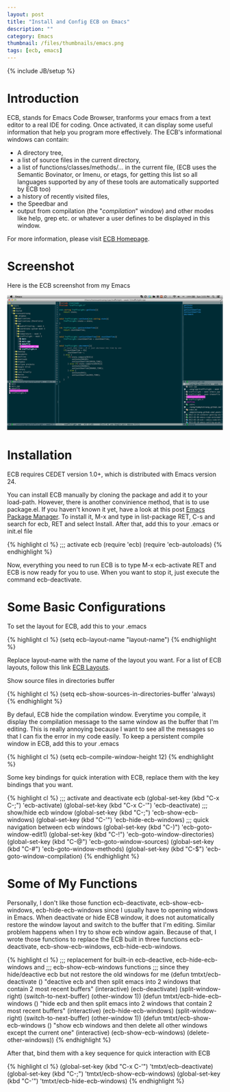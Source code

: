 ```yaml
---
layout: post
title: "Install and Config ECB on Emacs"
description: ""
category: Emacs
thumbnail: /files/thumbnails/emacs.png
tags: [ecb, emacs]
---
```

{% include JB/setup %}

# Introduction

ECB, stands for Emacs Code Browser, tranforms your emacs from a text editor to a
real IDE for coding. Once activated, it can display some useful information that
help you program more effectively. The ECB's informational windows can contain:

<!-- more -->

* A directory tree,
* a list of source files in the current directory,
* a list of functions/classes/methods/... in the current file, (ECB uses
  the Semantic Bovinator, or Imenu, or etags, for getting this list so all
  languages supported by any of these tools are automatically supported by
  ECB too)
* a history of recently visited files,
* the Speedbar and
* output from compilation (the "*compilation*" window) and other modes like
  help, grep etc. or whatever a user defines to be displayed in this
  window.

For more information, please visit [ECB Homepage](http://ecb.sourceforge.net/).

# Screenshot

Here is the ECB screenshot from my Emacs

![ECB Screenshot](/files/2013-03-10-ecb---emacs-code-browser/ecb.png )

# Installation

ECB requires CEDET version 1.0+, which is distributed with Emacs version 24.

You can install ECB manually by cloning the package and add it to your
load-path. However, there is another convinience method, that is to use
package.el. If you haven't known it yet, have a look at this post
[Emacs Package Manager](/2013/01/07/emacs-package-manager/ ). To install it, M-x
and type in list-package RET, C-s and search for ecb, RET and select Install.
After that, add this to your .emacs or init.el file

{% highlight cl %}
;;; activate ecb
(require 'ecb)
(require 'ecb-autoloads)
{% endhighlight %}

Now, everything you need to run ECB is to type M-x ecb-activate RET and ECB is now
ready for you to use. When you want to stop it, just execute the command
ecb-deactivate.

# Some Basic Configurations

To set the layout for ECB, add this to your .emacs

{% highlight cl %}
(setq ecb-layout-name "layout-name")
{% endhighlight %}

Replace layout-name with the name of the layout you want. For a list of ECB
layouts, follow this link
[ECB Layouts](http://ecb.sourceforge.net/docs/Changing-the-ECB-layout.html ).

Show source files in directories buffer

{% highlight cl %}
(setq ecb-show-sources-in-directories-buffer 'always)
{% endhighlight %}

By defaul, ECB hide the compilation window. Everytime you compile, it display
the compilation message to the same window as the buffer that I'm editing.
This is really annoying because I want to see all the messages so that I can fix
the error in my code easily. To keep a persistent compile window in ECB, add
this to your .emacs

{% highlight cl %}
(setq ecb-compile-window-height 12)
{% endhighlight %}

Some key bindings for quick interation with ECB, replace them with the key
bindings that you want.

{% highlight cl %}
;;; activate and deactivate ecb
(global-set-key (kbd "C-x C-;") 'ecb-activate)
(global-set-key (kbd "C-x C-'") 'ecb-deactivate)
;;; show/hide ecb window
(global-set-key (kbd "C-;") 'ecb-show-ecb-windows)
(global-set-key (kbd "C-'") 'ecb-hide-ecb-windows)
;;; quick navigation between ecb windows
(global-set-key (kbd "C-)") 'ecb-goto-window-edit1)
(global-set-key (kbd "C-!") 'ecb-goto-window-directories)
(global-set-key (kbd "C-@") 'ecb-goto-window-sources)
(global-set-key (kbd "C-#") 'ecb-goto-window-methods)
(global-set-key (kbd "C-$") 'ecb-goto-window-compilation)
{% endhighlight %}

# Some of My Functions

Personally, I don't like those function ecb-deactivate, ecb-show-ecb-windows,
ecb-hide-ecb-windows since I usually have to opening windows in Emacs. When
deactivate or hide ECB window, it does not automatically restore the window
layout and switch to the buffer that I'm editing. Similar problem happens when I
try to show ecb window again. Because of that, I wrote those functions to
replace the ECB built in three functions ecb-deactivate, ecb-show-ecb-windows,
ecb-hide-ecb-windows.

{% highlight cl %}
;;; replacement for built-in ecb-deactive, ecb-hide-ecb-windows and
;;; ecb-show-ecb-windows functions
;;; since they hide/deactive ecb but not restore the old windows for me
(defun tmtxt/ecb-deactivate ()
  "deactive ecb and then split emacs into 2 windows that contain 2 most recent buffers"
  (interactive)
  (ecb-deactivate)
  (split-window-right)
  (switch-to-next-buffer)
  (other-window 1))
(defun tmtxt/ecb-hide-ecb-windows ()
  "hide ecb and then split emacs into 2 windows that contain 2 most recent buffers"
  (interactive)
  (ecb-hide-ecb-windows)
  (split-window-right)
  (switch-to-next-buffer)
  (other-window 1))
(defun tmtxt/ecb-show-ecb-windows ()
  "show ecb windows and then delete all other windows except the current one"
  (interactive)
  (ecb-show-ecb-windows)
  (delete-other-windows))
{% endhighlight %}

After that, bind them with a key sequence for quick interaction with ECB

{% highlight cl %}
(global-set-key (kbd "C-x C-'") 'tmtxt/ecb-deactivate)
(global-set-key (kbd "C-;") 'tmtxt/ecb-show-ecb-windows)
(global-set-key (kbd "C-'") 'tmtxt/ecb-hide-ecb-windows)
{% endhighlight %}
